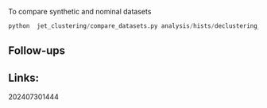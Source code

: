 To compare synthetic and nominal datasets

```python
python  jet_clustering/compare_datasets.py analysis/hists/declustering_declustered.coffea  analysis/hists/test_declustering_nominal.coffea  --out analysis/plots_test_synthetic_datasets
```




## Follow-ups


## Links: 



202407301444
